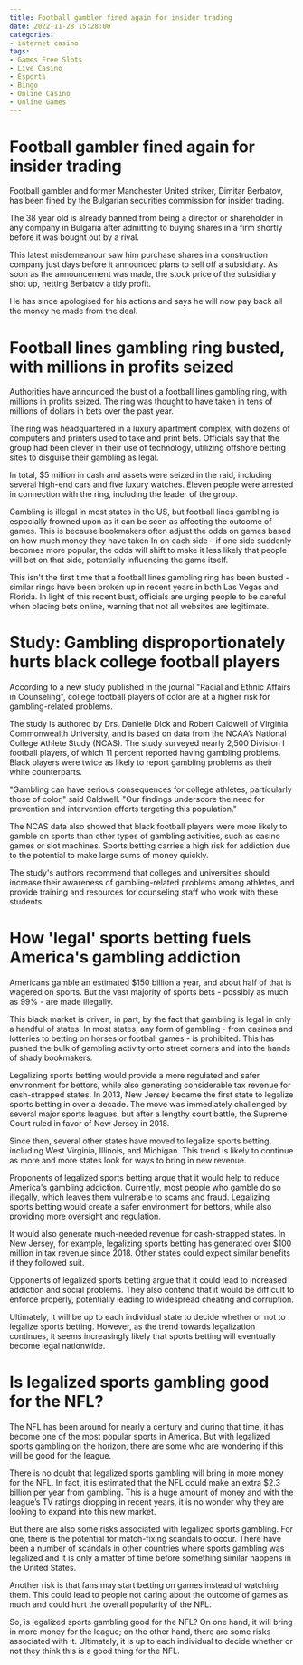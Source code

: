 ```yaml
---
title: Football gambler fined again for insider trading
date: 2022-11-28 15:28:00
categories:
- internet casino
tags:
- Games Free Slots
- Live Casino
- Esports
- Bingo
- Online Casino
- Online Games
---
```



#  Football gambler fined again for insider trading

Football gambler and former Manchester United striker, Dimitar Berbatov, has been fined by the Bulgarian securities commission for insider trading.

The 38 year old is already banned from being a director or shareholder in any company in Bulgaria after admitting to buying shares in a firm shortly before it was bought out by a rival.

This latest misdemeanour saw him purchase shares in a construction company just days before it announced plans to sell off a subsidiary. As soon as the announcement was made, the stock price of the subsidiary shot up, netting Berbatov a tidy profit.

He has since apologised for his actions and says he will now pay back all the money he made from the deal.

#  Football lines gambling ring busted, with millions in profits seized

Authorities have announced the bust of a football lines gambling ring, with millions in profits seized. The ring was thought to have taken in tens of millions of dollars in bets over the past year.

The ring was headquartered in a luxury apartment complex, with dozens of computers and printers used to take and print bets. Officials say that the group had been clever in their use of technology, utilizing offshore betting sites to disguise their gambling as legal.

In total, $5 million in cash and assets were seized in the raid, including several high-end cars and five luxury watches. Eleven people were arrested in connection with the ring, including the leader of the group.

Gambling is illegal in most states in the US, but football lines gambling is especially frowned upon as it can be seen as affecting the outcome of games. This is because bookmakers often adjust the odds on games based on how much money they have taken In on each side - if one side suddenly becomes more popular, the odds will shift to make it less likely that people will bet on that side, potentially influencing the game itself.

This isn't the first time that a football lines gambling ring has been busted - similar rings have been broken up in recent years in both Las Vegas and Florida. In light of this recent bust, officials are urging people to be careful when placing bets online, warning that not all websites are legitimate.

#  Study: Gambling disproportionately hurts black college football players

According to a new study published in the journal "Racial and Ethnic Affairs in Counseling", college football players of color are at a higher risk for gambling-related problems.

The study is authored by Drs. Danielle Dick and Robert Caldwell of Virginia Commonwealth University, and is based on data from the NCAA’s National College Athlete Study (NCAS). The study surveyed nearly 2,500 Division I football players, of which 11 percent reported having gambling problems. Black players were twice as likely to report gambling problems as their white counterparts.

"Gambling can have serious consequences for college athletes, particularly those of color," said Caldwell. "Our findings underscore the need for prevention and intervention efforts targeting this population."

The NCAS data also showed that black football players were more likely to gamble on sports than other types of gambling activities, such as casino games or slot machines. Sports betting carries a high risk for addiction due to the potential to make large sums of money quickly.

The study's authors recommend that colleges and universities should increase their awareness of gambling-related problems among athletes, and provide training and resources for counseling staff who work with these students.

#  How 'legal' sports betting fuels America's gambling addiction

Americans gamble an estimated $150 billion a year, and about half of that is wagered on sports. But the vast majority of sports bets - possibly as much as 99% - are made illegally.

This black market is driven, in part, by the fact that gambling is legal in only a handful of states. In most states, any form of gambling - from casinos and lotteries to betting on horses or football games - is prohibited. This has pushed the bulk of gambling activity onto street corners and into the hands of shady bookmakers.

Legalizing sports betting would provide a more regulated and safer environment for bettors, while also generating considerable tax revenue for cash-strapped states. In 2013, New Jersey became the first state to legalize sports betting in over a decade. The move was immediately challenged by several major sports leagues, but after a lengthy court battle, the Supreme Court ruled in favor of New Jersey in 2018.

Since then, several other states have moved to legalize sports betting, including West Virginia, Illinois, and Michigan. This trend is likely to continue as more and more states look for ways to bring in new revenue.

Proponents of legalized sports betting argue that it would help to reduce America's gambling addiction. Currently, most people who gamble do so illegally, which leaves them vulnerable to scams and fraud. Legalizing sports betting would create a safer environment for bettors, while also providing more oversight and regulation.

It would also generate much-needed revenue for cash-strapped states. In New Jersey, for example, legalizing sports betting has generated over $100 million in tax revenue since 2018. Other states could expect similar benefits if they followed suit.

Opponents of legalized sports betting argue that it could lead to increased addiction and social problems. They also contend that it would be difficult to enforce properly, potentially leading to widespread cheating and corruption.

Ultimately, it will be up to each individual state to decide whether or not to legalize sports betting. However, as the trend towards legalization continues, it seems increasingly likely that sports betting will eventually become legal nationwide.

#  Is legalized sports gambling good for the NFL?

The NFL has been around for nearly a century and during that time, it has become one of the most popular sports in America. But with legalized sports gambling on the horizon, there are some who are wondering if this will be good for the league.

There is no doubt that legalized sports gambling will bring in more money for the NFL. In fact, it is estimated that the NFL could make an extra $2.3 billion per year from gambling. This is a huge amount of money and with the league’s TV ratings dropping in recent years, it is no wonder why they are looking to expand into this new market.

But there are also some risks associated with legalized sports gambling. For one, there is the potential for match-fixing scandals to occur. There have been a number of scandals in other countries where sports gambling was legalized and it is only a matter of time before something similar happens in the United States.

Another risk is that fans may start betting on games instead of watching them. This could lead to people not caring about the outcome of games as much and could hurt the overall popularity of the NFL.

So, is legalized sports gambling good for the NFL? On one hand, it will bring in more money for the league; on the other hand, there are some risks associated with it. Ultimately, it is up to each individual to decide whether or not they think this is a good thing for the NFL.